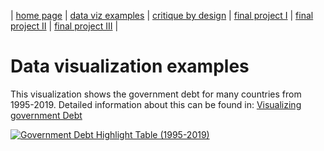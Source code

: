 | [home page](https://kerryhuangcmu.github.io/Kerry-s-Data-Portfolio/) | [data viz examples](dataviz-examples) | [critique by design](critique-by-design) | [final project I](final-project-part-one) | [final project II](final-project-part-two) | [final project III](final-project-part-three) |

# Data visualization examples

This visualization shows the government debt for many countries from 1995-2019. Detailed information about this can be found in: [Visualizing government Debt](visualizing-government-debt)

<div class='tableauPlaceholder' id='viz1737872712658' style='position: relative'><noscript><a href='#'><img alt='Government Debt  Highlight Table (1995-2019) ' src='https:&#47;&#47;public.tableau.com&#47;static&#47;images&#47;Vi&#47;VisualizingGovernmentDebt_17378726861170&#47;GovernmentDebtHighlightTable1995-2019&#47;1_rss.png' style='border: none' /></a></noscript><object class='tableauViz'  style='display:none;'><param name='host_url' value='https%3A%2F%2Fpublic.tableau.com%2F' /> <param name='embed_code_version' value='3' /> <param name='site_root' value='' /><param name='name' value='VisualizingGovernmentDebt_17378726861170&#47;GovernmentDebtHighlightTable1995-2019' /><param name='tabs' value='no' /><param name='toolbar' value='yes' /><param name='static_image' value='https:&#47;&#47;public.tableau.com&#47;static&#47;images&#47;Vi&#47;VisualizingGovernmentDebt_17378726861170&#47;GovernmentDebtHighlightTable1995-2019&#47;1.png' /> <param name='animate_transition' value='yes' /><param name='display_static_image' value='yes' /><param name='display_spinner' value='yes' /><param name='display_overlay' value='yes' /><param name='display_count' value='yes' /><param name='language' value='en-US' /><param name='filter' value='publish=yes' /></object></div>  
